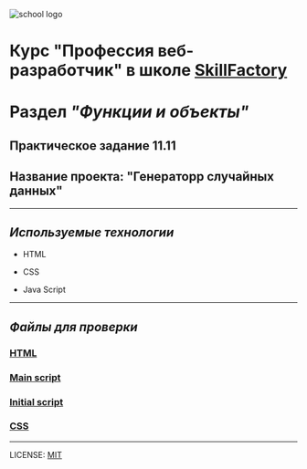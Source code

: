 


![school logo](https://lms.skillfactory.ru/static/base-theme-ironwood/images/logo.png)

# Курс **"Профессия веб-разработчик"** в школе [SkillFactory](https://skillfactory.ru/)


# Раздел *"Функции и объекты"* 
## Практическое задание 11.11 
## Название проекта: "Генераторр случайных данных"

---
## *Используемые технологии*

* HTML

* CSS

* Java Script
---

## *Файлы для проверки*

### [HTML](/index.html)

### [Main script](/personGenerator.js)

### [Initial script](/init.js)

### [CSS](/style.css)

---
LICENSE: [MIT](/LICENSE.md)
